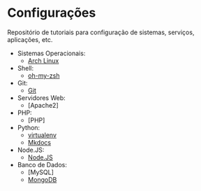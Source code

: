 Configurações
=============

Repositório de tutoriais para configuração de sistemas, serviços, aplicações, etc.

- Sistemas Operacionais:
    - [Arch Linux](mds/sistema-operacional/arch-linux.md)
- Shell:
    - [oh-my-zsh](mds/shell/oh-my-zsh.md)
- Git:
    - [Git](mds/git/git.md)
- Servidores Web:
    - [Apache2]
- PHP:
    - [PHP]
- Python:
    - [virtualenv](mds/python/virtualenv.md)
    - [Mkdocs](mds/python/mkdocs.md)
- Node.JS:
    - [Node.JS](mds/nodejs/nodejs.md)
- Banco de Dados:
    - [MySQL]
    - [MongoDB](mds/banco-de-dados/mongodb.md)
